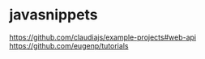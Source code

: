 # javasnippets

https://github.com/claudiajs/example-projects#web-api
https://github.com/eugenp/tutorials
